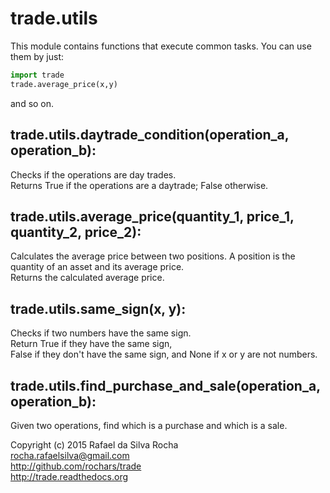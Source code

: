 # trade.utils

This module contains functions that execute common tasks.
You can use them by just:

```python
import trade
trade.average_price(x,y)
```

and so on.


## trade.utils.daytrade_condition(operation_a, operation_b):
Checks if the operations are day trades.  
Returns True if the operations are a daytrade; False otherwise.


## trade.utils.average_price(quantity_1, price_1, quantity_2, price_2):
Calculates the average price between two positions.
A position is the quantity of an asset and its average price.  
Returns the calculated average price.


## trade.utils.same_sign(x, y):
Checks if two numbers have the same sign.  
Return True if they have the same sign,  
False if they don't have the same sign,
and None if x or y are not numbers.


## trade.utils.find_purchase_and_sale(operation_a, operation_b):
Given two operations, find which is a purchase and which is a sale.


Copyright (c) 2015 Rafael da Silva Rocha  
rocha.rafaelsilva@gmail.com  
http://github.com/rochars/trade  
http://trade.readthedocs.org  

